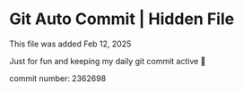 # Git Auto Commit | Hidden File

This file was added Feb 12, 2025

Just for fun and keeping my daily git commit active 🤪

commit number: 2362698
